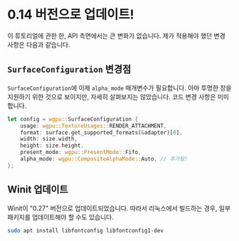 # 0.14 버전으로 업데이트!

이 튜토리얼에 관한 한, API 측면에서는 큰 변화가 없습니다. 제가 적용해야 했던 변경 사항은 다음과 같습니다.

## `SurfaceConfiguration` 변경점

`SurfaceConfiguration`에 이제 `alpha_mode` 매개변수가 필요합니다. 아마 투명한 창을 지원하기 위한 것으로 보이지만, 자세히 살펴보지는 않았습니다. 코드 변경 사항은 미미합니다.
```rust
let config = wgpu::SurfaceConfiguration {
    usage: wgpu::TextureUsages::RENDER_ATTACHMENT,
    format: surface.get_supported_formats(&adapter)[0],
    width: size.width,
    height: size.height,
    present_mode: wgpu::PresentMode::Fifo,
    alpha_mode: wgpu::CompositeAlphaMode::Auto, // 추가됨!
};
```

## Winit 업데이트

Winit이 "0.27" 버전으로 업데이트되었습니다. 따라서 리눅스에서 빌드하는 경우, 일부 패키지를 업데이트해야 할 수도 있습니다.

```bash
sudo apt install libfontconfig libfontconfig1-dev
```
